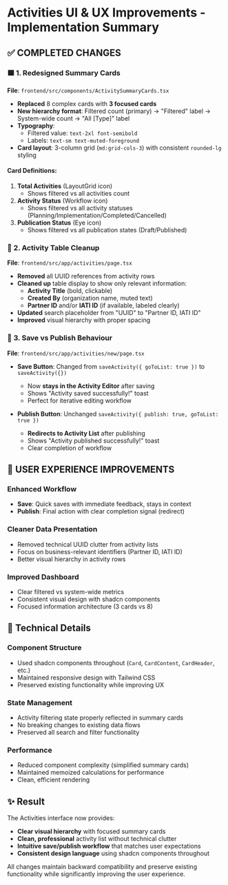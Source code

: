 # Activities UI & UX Improvements - Implementation Summary

## ✅ **COMPLETED CHANGES**

### 🟦 **1. Redesigned Summary Cards**

**File**: `frontend/src/components/ActivitySummaryCards.tsx`

- **Replaced** 8 complex cards with **3 focused cards**
- **New hierarchy format**: Filtered count (primary) → "Filtered" label → System-wide count → "All [Type]" label
- **Typography**: 
  - Filtered value: `text-2xl font-semibold`
  - Labels: `text-sm text-muted-foreground`
- **Card layout**: 3-column grid (`md:grid-cols-3`) with consistent `rounded-lg` styling

#### Card Definitions:
1. **Total Activities** (LayoutGrid icon)
   - Shows filtered vs all activities count
2. **Activity Status** (Workflow icon) 
   - Shows filtered vs all activity statuses (Planning/Implementation/Completed/Cancelled)
3. **Publication Status** (Eye icon)
   - Shows filtered vs all publication states (Draft/Published)

### 📄 **2. Activity Table Cleanup**

**File**: `frontend/src/app/activities/page.tsx`

- **Removed** all UUID references from activity rows
- **Cleaned up** table display to show only relevant information:
  - **Activity Title** (bold, clickable)
  - **Created By** (organization name, muted text)
  - **Partner ID** and/or **IATI ID** (if available, labeled clearly)
- **Updated** search placeholder from "UUID" to "Partner ID, IATI ID"
- **Improved** visual hierarchy with proper spacing

### 📝 **3. Save vs Publish Behaviour**

**File**: `frontend/src/app/activities/new/page.tsx`

- **Save Button**: Changed from `saveActivity({ goToList: true })` to `saveActivity({})`
  - Now **stays in the Activity Editor** after saving
  - Shows "Activity saved successfully!" toast
  - Perfect for iterative editing workflow

- **Publish Button**: Unchanged `saveActivity({ publish: true, goToList: true })`
  - **Redirects to Activity List** after publishing
  - Shows "Activity published successfully!" toast
  - Clear completion of workflow

## 🎯 **USER EXPERIENCE IMPROVEMENTS**

### **Enhanced Workflow**
- **Save**: Quick saves with immediate feedback, stays in context
- **Publish**: Final action with clear completion signal (redirect)

### **Cleaner Data Presentation**
- Removed technical UUID clutter from activity lists
- Focus on business-relevant identifiers (Partner ID, IATI ID)
- Better visual hierarchy in activity rows

### **Improved Dashboard**
- Clear filtered vs system-wide metrics
- Consistent visual design with shadcn components
- Focused information architecture (3 cards vs 8)

## 🔧 **Technical Details**

### **Component Structure**
- Used shadcn components throughout (`Card`, `CardContent`, `CardHeader`, etc.)
- Maintained responsive design with Tailwind CSS
- Preserved existing functionality while improving UX

### **State Management**
- Activity filtering state properly reflected in summary cards
- No breaking changes to existing data flows
- Preserved all search and filter functionality

### **Performance**
- Reduced component complexity (simplified summary cards)
- Maintained memoized calculations for performance
- Clean, efficient rendering

## ✨ **Result**

The Activities interface now provides:
- **Clear visual hierarchy** with focused summary cards
- **Clean, professional** activity list without technical clutter
- **Intuitive save/publish workflow** that matches user expectations
- **Consistent design language** using shadcn components throughout

All changes maintain backward compatibility and preserve existing functionality while significantly improving the user experience. 